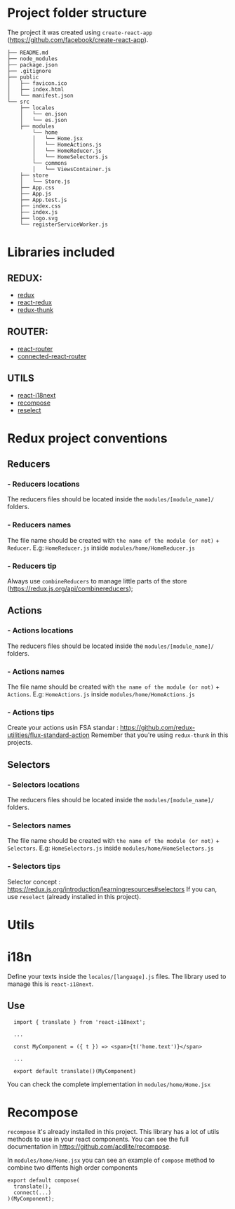 # Project folder structure

The project it was created using `create-react-app` (https://github.com/facebook/create-react-app).

```
├── README.md
├── node_modules
├── package.json
├── .gitignore
├── public
│   ├── favicon.ico
│   ├── index.html
│   └── manifest.json
└── src
    ├── locales
    │   └── en.json
    │   └── es.json
    ├── modules
        └── home
        │   └── Home.jsx
        │   └── HomeActions.js
        │   └── HomeReducer.js
        │   └── HomeSelectors.js
        └── commons
        │   └── ViewsContainer.js
    ├── store
    │   └── Store.js
    ├── App.css
    ├── App.js
    ├── App.test.js
    ├── index.css
    ├── index.js
    ├── logo.svg
    └── registerServiceWorker.js
```

# Libraries included

## REDUX:

- [redux](https://github.com/reduxjs/redux)
- [react-redux](https://www.npmjs.com/package/react-redux)
- [redux-thunk](https://github.com/reduxjs/redux-thunk)

## ROUTER:

- [react-router](https://www.npmjs.com/package/react-router)
- [connected-react-router](https://github.com/supasate/connected-react-router)

## UTILS

- [react-i18next](https://github.com/i18next/react-i18next)
- [recompose](https://github.com/acdlite/recompose)
- [reselect](https://github.com/reduxjs/reselect)

# Redux project conventions

## Reducers

### - Reducers locations

The reducers files should be located inside the `modules/[module_name]/` folders.

### - Reducers names

The file name should be created with `the name of the module (or not)` + `Reducer`.
E.g: `HomeReducer.js` inside `modules/home/HomeReducer.js`

### - Reducers tip 
Always use `combineReducers` to manage little parts of the store (https://redux.js.org/api/combinereducers);

## Actions

### - Actions locations

The reducers files should be located inside the `modules/[module_name]/` folders.

### - Actions names

The file name should be created with `the name of the module (or not)` + `Actions`.
E.g: `HomeActions.js` inside `modules/home/HomeActions.js`

### - Actions tips

Create your actions usin FSA standar : https://github.com/redux-utilities/flux-standard-action
Remember that you're using `redux-thunk` in this projects.

## Selectors

### - Selectors locations

The reducers files should be located inside the `modules/[module_name]/` folders.

### - Selectors names

The file name should be created with `the name of the module (or not)` + `Selectors`.
E.g: `HomeSelectors.js` inside `modules/home/HomeSelectors.js`

### - Selectors tips
Selector concept : https://redux.js.org/introduction/learningresources#selectors
If you can, use `reselect` (already installed in this project).


# Utils

# i18n

Define your texts inside the `locales/[language].js` files.
The library used to manage this is `react-i18next`.

## Use

```
  import { translate } from 'react-i18next';

  ...

  const MyComponent = ({ t }) => <span>{t('home.text')}</span>

  ...

  export default translate()(MyComponent)
```

You can check the complete implementation in `modules/home/Home.jsx`

# Recompose

`recompose` it's already installed in this project. This library has a lot of utils methods to use in your react components. You can see the full documentation in https://github.com/acdlite/recompose.

In `modules/home/Home.jsx` you can see an example of `compose` method to combine two diffents high order components 

```
export default compose(
  translate(),
  connect(...)
)(MyComponent);
```